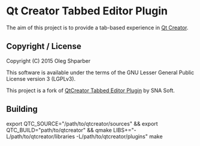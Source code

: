 # Qt Creator Tabbed Editor Plugin

The aim of this project is to provide a tab-based experience in [Qt Creator](http://qt-project.org/wiki/Category:Tools::QtCreator).

## Copyright / License

Copyright (C) 2015 Oleg Shparber

This software is available under the terms of the GNU Lesser General Public License version 3 (LGPLv3).

This project is a fork of [QtCreator Tabbed Editor Plugin](https://sourceforge.net/projects/tabbededitor/) by SNA Soft.

## Building

 export QTC_SOURCE="/path/to/qtcreator/sources" && export QTC_BUILD="path/to/qtcreator" && qmake LIBS+="-L/path/to/qtcreator/libraries -L/path/to/qtcreator/plugins"
 make
